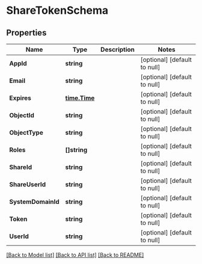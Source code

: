# ShareTokenSchema

## Properties
Name | Type | Description | Notes
------------ | ------------- | ------------- | -------------
**AppId** | **string** |  | [optional] [default to null]
**Email** | **string** |  | [optional] [default to null]
**Expires** | [**time.Time**](time.Time.md) |  | [optional] [default to null]
**ObjectId** | **string** |  | [optional] [default to null]
**ObjectType** | **string** |  | [optional] [default to null]
**Roles** | **[]string** |  | [optional] [default to null]
**ShareId** | **string** |  | [optional] [default to null]
**ShareUserId** | **string** |  | [optional] [default to null]
**SystemDomainId** | **string** |  | [optional] [default to null]
**Token** | **string** |  | [optional] [default to null]
**UserId** | **string** |  | [optional] [default to null]

[[Back to Model list]](../README.md#documentation-for-models) [[Back to API list]](../README.md#documentation-for-api-endpoints) [[Back to README]](../README.md)


